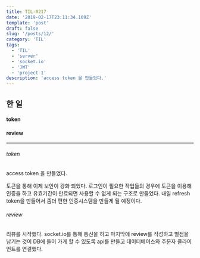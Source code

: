 ```yaml
---
title: TIL-0217
date: '2019-02-17T23:11:34.109Z'
template: 'post'
draft: false
slug: '/posts/12/'
category: 'TIL'
tags:
  - 'TIL'
  - 'server'
  - 'socket.io'
  - 'JWT'
  - 'project-1'
description: 'access token 을 만들었다.'
---
```


## 한 일

#### token

#### review

---

###### token

access token 을 만들었다.

토큰을 통해 이제 보안이 강화 되었다. 로그인이 필요한 작업들의 경우에 토큰을 이용해 인증을 하고 유효기간이 만료되면 사용할 수 없게 되는 구조로 만들었다. 내일 refresh token을 만들어서 좀더 편한 인증시스템을 만들게 될 예정이다.

###### review

리뷰를 시작했다. socket.io를 통해 통신을 하고 마지막에 review를 작성하고 별점을 남기는 것이 DB에 들어 가게 할 수 있도록 api를 만들고 데이터베이스와 주문자 클라이언트를 연결했다.
